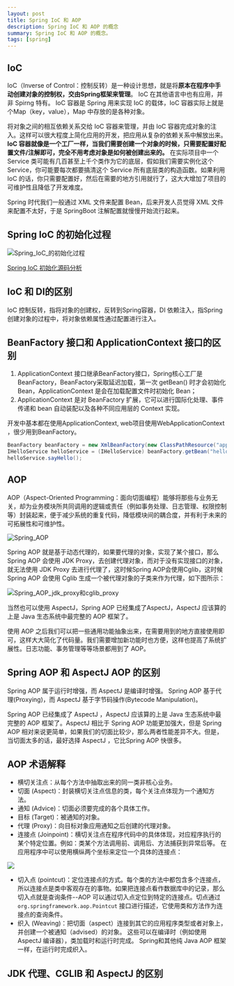 ```yaml
---
layout: post
title: Spring IoC 和 AOP
description: Spring IoC 和 AOP 的概念
summary: Spring IoC 和 AOP 的概念。
tags: [spring]
---
```


## IoC
IoC（Inverse of Control：控制反转）是一种设计思想，就是将**原本在程序中手动创建对象的控制权，交由Spring框架来管理**。 IoC 在其他语言中也有应用，并非 Spirng 特有。 IoC 容器是 Spring 用来实现 IoC 的载体，IoC 容器实际上就是个Map（key，value），Map 中存放的是各种对象。

将对象之间的相互依赖关系交给 IoC 容器来管理，并由 IoC 容器完成对象的注入。这样可以很大程度上简化应用的开发，把应用从复杂的依赖关系中解放出来。 **IoC 容器就像是一个工厂一样，当我们需要创建一个对象的时候，只需要配置好配置文件/注解即可，完全不用考虑对象是如何被创建出来的。** 在实际项目中一个 Service 类可能有几百甚至上千个类作为它的底层，假如我们需要实例化这个 Service，你可能要每次都要搞清这个 Service 所有底层类的构造函数。如果利用 IoC 的话，你只需要配置好，然后在需要的地方引用就行了，这大大增加了项目的可维护性且降低了开发难度。

Spring 时代我们一般通过 XML 文件来配置 Bean，后来开发人员觉得 XML 文件来配置不太好，于是 SpringBoot 注解配置就慢慢开始流行起来。

## Spring IoC 的初始化过程

![Spring_IoC_的初始化过程](../../../../assets/images/Spring_IoC_的初始化过程.jpg)

[Spring IoC 初始化源码分析](https://doocs.github.io/source-code-hunter/#/?id=ioc-%e5%ae%b9%e5%99%a8)

## IoC 和 DI的区别
IoC 控制反转，指将对象的创建权，反转到Spring容器，DI 依赖注入，指Spring创建对象的过程中，将对象依赖属性通过配置进行注入。

## BeanFactory 接口和 ApplicationContext 接口的区别 
1. ApplicationContext 接口继承BeanFactory接口，Spring核心工厂是BeanFactory，BeanFactory采取延迟加载，第一次 getBean() 时才会初始化 Bean，ApplicationContext 是会在加载配置文件时初始化 Bean；
2. ApplicationContext 是对 BeanFactory 扩展，它可以进行国际化处理、事件传递和 bean 自动装配以及各种不同应用层的 Context 实现。

开发中基本都在使用ApplicationContext, web项目使用WebApplicationContext ，很少用到BeanFactory。
```java
BeanFactory beanFactory = new XmlBeanFactory(new ClassPathResource("applicationContext.xml"));
IHelloService helloService = (IHelloService) beanFactory.getBean("helloService");
helloService.sayHello();
```

## AOP
AOP（Aspect-Oriented Programming：面向切面编程）能够将那些与业务无关，却为业务模块所共同调用的逻辑或责任（例如事务处理、日志管理、权限控制等）封装起来，便于减少系统的重复代码，降低模块间的耦合度，并有利于未来的可拓展性和可维护性。

![Spring_AOP](../../../../assets/images/Spring_AOP.png)

Spring AOP 就是基于动态代理的，如果要代理的对象，实现了某个接口，那么 Spring AOP 会使用 JDK Proxy，去创建代理对象，而对于没有实现接口的对象，就无法使用 JDK Proxy 去进行代理了，这时候Spring AOP会使用Cglib，这时候 Spring AOP 会使用 Cglib 生成一个被代理对象的子类来作为代理，如下图所示：

![Spring_AOP_jdk_proxy和cglib_proxy](../../../../assets/images/Spring_AOP_jdk_proxy和cglib_proxy.jpg)

当然也可以使用 AspectJ，Spring AOP 已经集成了AspectJ，AspectJ 应该算的上是 Java 生态系统中最完整的 AOP 框架了。

使用 AOP 之后我们可以把一些通用功能抽象出来，在需要用到的地方直接使用即可，这样大大简化了代码量。我们需要增加新功能时也方便，这样也提高了系统扩展性。日志功能、事务管理等等场景都用到了 AOP。

## Spring AOP 和 AspectJ AOP 的区别
Spring AOP 属于运行时增强，而 AspectJ 是编译时增强。 Spring AOP 基于代理(Proxying)，而 AspectJ 基于字节码操作(Bytecode Manipulation)。

Spring AOP 已经集成了 AspectJ  ，AspectJ  应该算的上是 Java 生态系统中最完整的 AOP 框架了。AspectJ  相比于 Spring AOP 功能更加强大，但是 Spring AOP 相对来说更简单，如果我们的切面比较少，那么两者性能差异不大。但是，当切面太多的话，最好选择 AspectJ ，它比Spring AOP 快很多。

## AOP 术语解释
- 横切关注点：从每个方法中抽取出来的同一类非核心业务。
- 切面 (Aspect)：封装横切关注点信息的类，每个关注点体现为一个通知方法。
- 通知 (Advice)：切面必须要完成的各个具体工作。
- 目标 (Target)：被通知的对象。
- 代理 (Proxy)：向目标对象应用通知之后创建的代理对象。
-  连接点 (Joinpoint)：横切关注点在程序代码中的具体体现，对应程序执行的某个特定位置。例如：类某个方法调用前、调用后、方法捕获到异常后等。
    在应用程序中可以使用横纵两个坐标来定位一个具体的连接点：

![](../../../../assets/images/SpringAOP横纵坐标定位连接点.jpg)

- 切入点 (pointcut)：定位连接点的方式。每个类的方法中都包含多个连接点，所以连接点是类中客观存在的事物。如果把连接点看作数据库中的记录，那么切入点就是查询条件--AOP 可以通过切入点定位到特定的连接点。切点通过 `org.springframework.aop.Pointcut` 接口进行描述，它使用类和方法作为连接点的查询条件。
- 织入 (Weaving)：把切面（aspect）连接到其它的应用程序类型或者对象上，并创建一个被通知（advised）的对象。 这些可以在编译时（例如使用 AspectJ 编译器），类加载时和运行时完成。 Spring和其他纯 Java AOP 框架一样，在运行时完成织入。



## JDK 代理、CGLIB 和 AspectJ 的区别
